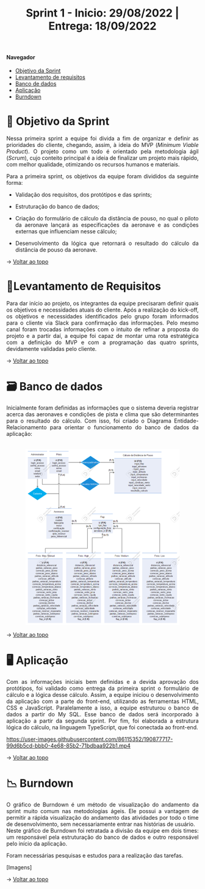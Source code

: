 <div align="center">
  <h1>Sprint 1 - Inicio: 29/08/2022 | Entrega: 18/09/2022</h1>
</div>

<br id="topo"> 
  
#### Navegador
* <a href="#objetivo">Objetivo da Sprint</a>
* <a href="#requisitos">Levantamento de requisitos</a>
* <a href="#bd">Banco de dados</a>
* <a href="#type">Aplicação</a>
* <a href="#burndown">Burndown</a>

<span id="objetivo">

# 📌 Objetivo da Sprint 
  
<p align="justify">Nessa primeira sprint a equipe foi divida a fim de organizar e definir as prioridades do cliente, chegando, assim, à ideia do MVP (<i>Minimum Viable Product</i>). O projeto como um todo é orientado pela metodologia ágil (<i>Scrum</i>), cujo conteito principal é a ideia de finalizar um projeto mais rápido, com melhor qualidade, otimizando os recursos humanos e materiais.</p>

<div align="justify">
Para a primeira sprint, os objetivos da equipe foram divididos da seguinte forma:
  
* Validação dos requisitos, dos protótipos e das sprints;
  
* Estruturação do banco de dados;
  
* Criação do formulário de cálculo da distância de pouso, no qual o piloto da aeronave lançará as especificações da aeronave e as condições externas que influenciam nesse cálculo;
  
* Desenvolvimento da lógica que retornará o resultado do cálculo da distância de pouso da aeronave.
  
</div>

→ [Voltar ao topo](#topo)

<span id="requisitos">

# 📝Levantamento de Requisitos 
  
<p align="justify">
Para dar início ao projeto, os integrantes da equipe precisaram definir quais os objetivos e necessidades atuais do cliente. Após a realização do kick-off, os objetivos e necessidades identificados pelo grupo foram informados para o cliente via Slack para confirmação das informações. Pelo mesmo canal foram trocadas informações com o intuito de refinar a proposta do projeto e a partir daí, a equipe foi capaz de montar uma rota estratégica com a definição do MVP e com a programação das quatro sprints, devidamente validadas pelo cliente.</p>
  
→ [Voltar ao topo](#topo)
  
<span id="bd">

# 🗃 Banco de dados
  
<p align="justify">Inicialmente foram definidas as informações que o sistema deveria registrar acerca das aeronaves e condições de pista e clima que são determinantes para o resultado do cálculo. Com isso, foi criado o Diagrama Entidade-Relacionamento para orientar o funcionamento do banco de dados da aplicação:<br>
<br></p>
<p align="center">
<img src="Imagens/DER.png" alt="Diagrama que representa a relação entre as entidades do banco de dados da aplicação" width="80%" height="80%">
</p>


→ [Voltar ao topo](#topo) 
 
<span id="type">

# 🖥 Aplicação
  
<p align="justify">Com as informações iniciais bem definidas e a devida aprovação dos protótipos, foi validado como entrega da primeira sprint o formulário de cálculo e a lógica desse cálculo. Assim, a equipe iniciou o desenvolvimento da aplicação com a parte do front-end, utilizando as ferramentas HTML, CSS e JavaScript. Paralelamente a isso, a equipe estruturou o banco de dados a partir do My SQL. Esse banco de dados será incorporado à aplicação a partir da segunda sprint. Por fim, foi elaborada a estrutura lógica do cálculo, na linguagem TypeScript, que foi conectada ao front-end.</p>
  


https://user-images.githubusercontent.com/86115352/190877717-99d6b5cd-bbb0-4e68-85b2-71bdbaa922b1.mp4



→ [Voltar ao topo](#topo)


<span id="burndown">
  
# 📉 Burndown
  
<p align="justify">O gráfico de Burndown é um método de visualização do andamento da sprint muito comum nas metodologias ágeis. Ele possui a vantagem de permitir a rápida visualização do andamento das atividades por todo o time de desenvolvimento, sem necessariamente entrar nas histórias de usuário.
<br>
Neste gráfico de Burndown foi retratada a divisão da equipe em dois times: um responsável pela estruturação do banco de dados e outro responsável pelo início da aplicação. 
<br></p>
<p align="justify">Foram necessárias pesquisas e estudos para a realização das tarefas.</p>

[Imagens]

→ [Voltar ao topo](#topo)
